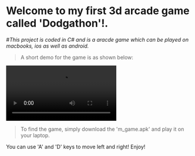 # **Welcome to my first 3d arcade game called 'Dodgathon'!.**

#*This project is coded in C# and is a aracde game which can be played on macbooks, ios as well as android.*

> A short demo for the game is as shown below:

![The Application](snapshot_game.mov)

> To find the game, simply download the 'm_game.apk' and play it on your laptop.

You can use 'A' and 'D' keys to move left and right! Enjoy!
